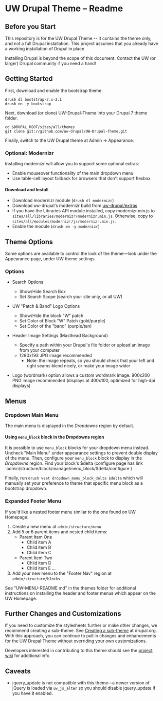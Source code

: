 # UW Drupal Theme – Readme

## Before you Start

This repository is for the UW Drupal Theme -- it contains the theme only, and
not a full Drupal installation. This project assumes that you already have a
working installation of Drupal in place.

Installing Drupal is beyond the scope of this document. Contact the UW (or
larger) Drupal community if you need a hand!

## Getting Started

First, download and enable the bootstrap theme:

```
drush dl bootstrap-7.x-2.1
drush en -y bootstrap
```

Next, download (or clone) UW-Drupal-Theme into your Drupal 7 theme folder.

```
cd $DRUPAL_ROOT/sites/all/themes
git clone git://github.com/uw-drupal/UW-Drupal-Theme.git
```

Finally, switch to the UW Drupal theme at Admin -> Appearance.

### Optional: Modernizr

Installing modernizr will allow you to support some optional extras:

* Enable mouseover functionality of the main dropdown menu
* Use table-cell layout fallback for browsers that don't support flexbox

#### Download and Install

* Download modernizr module (`drush dl modernizr`)
* Download uw-drupal's modernizr build from [uw-drupal/extras](https://raw.github.com/uw-drupal/extras/master/modernizr.min.js)
* If you have the Libraries API module installed, copy modernizr.min.js to `sites/all/libraries/modernizr/modernizr.min.js`. Otherwise, copy to `sites/all/modules/modernizr/js/modernizr.min.js`.
* Enable the module (`drush en -y modernizr`)

## Theme Options

Some options are available to control the look of the theme—look under the Appearance page, under UW theme settings.

### Options

* Search Options
  * Show/Hide Search Box
  * Set Search Scope (search your site only, or  all UW)

* UW "Patch & Band" Logo Options
  * Show/Hide the block "W" patch
  * Set Color of Block "W" Patch (gold/purple)
  * Set Color of the "band" (purple/tan)

* Header Image Settings (Masthead Background)
  * Specify a path within your Drupal's file folder or upload an image from your computer
  * 1280x193 JPG image recommended
    * Note: the image repeats, so you should check that your left and right seams blend nicely, or make your image wider

* Logo (wordmark) option allows a custom wordmark image. 800x200 PNG image recommended (displays at 400x100, optimized for high-dpi displays)

## Menus

### Dropdown Main Menu

The main menu is displayed in the *Dropdowns* region by default.

#### Using `menu_block` block in the Dropdowns region

It is possible to use `menu_block` blocks for your dropdown menu instead. Uncheck "Main Menu" under appearance settings to prevent double display of the menu. Then, configure your `menu_block` block to display in the *Dropdowns* region. Find your block's $delta (configure page has link `admin/structure/block/manage/menu_block/$delta/configure`)

Finally, run `drush vset dropdown_menu_block_delta $delta` which will manually set your preference to theme that specific menu block as a bootstrap dropdown.

### Expanded Footer Menu

If you'd like a nested footer menu similar to the one found on UW Homepage:

1. Create a new menu at `admin/structure/menu`
2. Add 5 or 6 parent items and nested child items:
    * Parent Item One
      * Child item A
      * Child item B
      * Child item C
    * Parent Item Two
      * Child item D
      * Child item E
      …
3. Add your new menu to the "Footer Nav" region at `admin/structure/blocks`

See "UW-MENU-README.md" in the themes folder for additional instructions on installing the header and footer menus which appear on the UW Homepage.

## Further Changes and Customizations

If you need to customize the stylesheets further or make other changes, we recommend creating a sub-theme.  See [Creating a sub-theme](http://drupal.org/node/225125) at drupal.org.  With this approach, you can continue to pull in changes and enhancements for the UW Drupal Theme without overriding your own customizations.

Developers interested in contributing to this theme should see the [project wiki](https://github.com/uw-drupal/UW-Drupal-Theme/wiki) for additional info.

## Caveats

* jquery_update is not compatible with this theme—a newer version of jQuery is loaded via `uw_js_alter` so you should disable jquery_update if you have it enabled.
